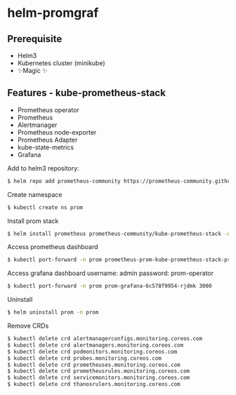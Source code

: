 # helm-promgraf
## Prerequisite

- Helm3
- Kubernetes cluster (minikube)
- ✨Magic ✨

## Features - kube-prometheus-stack

- Prometheus operator
- Prometheus
- Alertmanager
- Prometheus node-exporter
- Prometheus Adapter
- kube-state-metrics
- Grafana

Add to helm3 repository:
```sh
$ helm repo add prometheus-community https://prometheus-community.github.io/helm-charts
```

Create namespace 
```sh
$ kubectl create ns prom
```

Install prom stack
```sh
$ helm install prometheus prometheus-community/kube-prometheus-stack -n prom
```

Access prometheus dashboard
```sh
$ kubectl port-forward -n prom prometheus-prom-kube-prometheus-stack-prometheus-0 9090
```

Access grafana dashboard
username: admin
password: prom-operator
```sh
$ kubectl port-forward -n prom prom-grafana-6c578f9954-rjdmk 3000
```

Uninstall
```sh
$ helm uninstall prom -n prom
```

Remove CRDs
```sh
$ kubectl delete crd alertmanagerconfigs.monitoring.coreos.com
$ kubectl delete crd alertmanagers.monitoring.coreos.com
$ kubectl delete crd podmonitors.monitoring.coreos.com
$ kubectl delete crd probes.monitoring.coreos.com
$ kubectl delete crd prometheuses.monitoring.coreos.com
$ kubectl delete crd prometheusrules.monitoring.coreos.com
$ kubectl delete crd servicemonitors.monitoring.coreos.com
$ kubectl delete crd thanosrulers.monitoring.coreos.com
```
